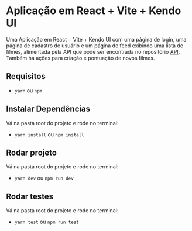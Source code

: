 # Aplicação em React + Vite + Kendo UI

Uma Aplicação em React + Vite + Kendo UI com uma página de login, uma página de cadastro de usuário e um página de feed exibindo uma lista de filmes, alimentada pela API que pode ser encontrada no repositório [API](https://github.com/saburabrina/fuzzy-be). Também há ações para criação e pontuação de novos filmes.

## Requisitos

- `yarn` ou `npm`

## Instalar Dependências

Vá na pasta root do projeto e rode no terminal:

- `yarn install` ou `npm install`

## Rodar projeto

Vá na pasta root do projeto e rode no terminal:

- `yarn dev` ou `npm run dev`

## Rodar testes

Vá na pasta root do projeto e rode no terminal:

- `yarn test` ou `npm run test`
